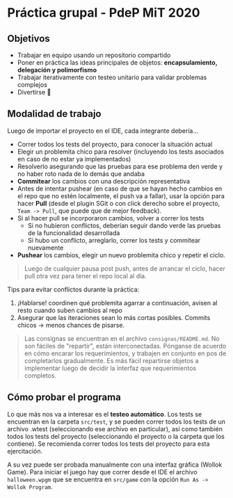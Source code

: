 # Práctica grupal - PdeP MiT 2020

## Objetivos

- Trabajar en equipo usando un repositorio compartido
- Poner en práctica las ideas principales de objetos: **encapsulamiento, delegación y polimorfismo**
- Trabajar iterativamente con testeo unitario para validar problemas complejos
- Divertirse :tada:

## Modalidad de trabajo

Luego de importar el proyecto en el IDE, cada integrante debería...
- Correr todos los tests del proyecto, para conocer la situación actual
- Elegir un problemita chico para resolver (incluyendo los tests asociados en caso de no estar ya implementados)
- Resolverlo asegurando que las pruebas para ese problema den verde y no haber roto nada de lo demás que andaba
- **Commitear** los cambios con una descripción representativa
- Antes de intentar pushear (en caso de que se hayan hecho cambios en el repo que no estén localmente, el push va a fallar), usar la opción para hacer **Pull** (desde el plugin SGit o con click derecho sobre el proyecto, `Team -> Pull`, que puede que de mejor feedback).
- Si al hacer pull se incorporaron cambios, volver a correr los tests
  - Si no hubieron conflictos, deberían seguir dando verde las pruebas de la funcionalidad desarrollada
  - Si hubo un conflicto, arreglarlo, correr los tests y commitear nuevamente
- **Pushear** los cambios, elegir un nuevo problemita chico y repetir el ciclo.

> Luego de cualquier pausa post push, antes de arrancar el ciclo, hacer pull otra vez para tener el repo local al día.

Tips para evitar conflictos durante la práctica:
  1. ¡Hablarse! coordinen qué problemita agarrar a continuación, avisen al resto cuando suben cambios al repo
  2. Asegurar que las iteraciones sean lo más cortas posibles. Commits chicos -> menos chances de pisarse.
  
> Las consignas se encuentran en el archivo `consignas/README.md`. No son fáciles de "repartir", están interconectadas. Pónganse de acuerdo en cómo encarar los requerimientos, y trabajen en conjunto en pos de completarlos gradualmente. Es más fácil repartirse objetos a implementar luego de decidir la interfaz que requerimientos completos.   

## Cómo probar el programa

Lo que más nos va a interesar es el **testeo automático**. Los tests se encuentran en la carpeta `src/test`, y se pueden correr todos los tests de un archivo .wtest (seleccionando ese archivo en particular), así como también todos los tests del proyecto (seleccionando el proyecto o la carpeta que los contiene). Se recomienda correr todos los tests del proyecto para esta ejercitación.

A su vez puede ser probada manualmente con una interfaz gráfica (Wollok Game). Para iniciar el juego hay que correr desde el IDE el archivo `halloween.wpgm` que se encuentra en `src/game` con la opción `Run As -> Wollok Program`.
